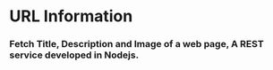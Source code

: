 # URL Information

### Fetch Title, Description and Image of a web page, A REST service developed in Nodejs.